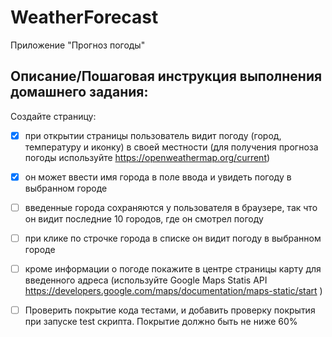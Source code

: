 # WeatherForecast
Приложение "Прогноз погоды"

## Описание/Пошаговая инструкция выполнения домашнего задания:

Создайте страницу: 
- [X]	при открытии страницы пользователь видит погоду (город, температуру и иконку) в своей местности (для получения прогноза погоды используйте https://openweathermap.org/current)
- [X] он может ввести имя города в поле ввода и увидеть погоду в выбранном городе
- [ ] введенные города сохраняются у пользователя в браузере, так что он видит последние 10 городов, где он смотрел погоду
- [ ] при клике по строчке города в списке он видит погоду в выбранном городе
- [ ] кроме информации о погоде покажите в центре страницы карту для введенного адреса (используйте Google Maps Statis API https://developers.google.com/maps/documentation/maps-static/start )
- [ ] Проверить покрытие кода тестами, и добавить проверку покрытия при запуске test скрипта. Покрытие должно быть не ниже 60%

